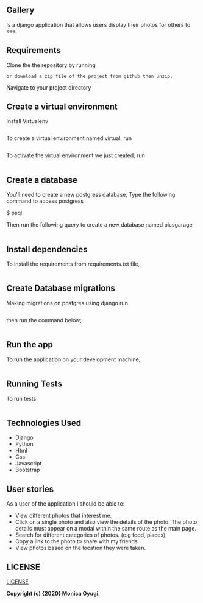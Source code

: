 ## Gallery
Is a django application that allows users display their photos for others to see.



## Requirements
Clone the the repository by running

```git clone https://github.com/monicaoyugi/djangoGallery.git
or download a zip file of the project from github then unzip.
```

Navigate to your project directory

## Create a virtual environment
Install Virtualenv

```pip install virtual venv
```

To create a virtual environment named virtual, run

```virtualenv virtual
```
To activate the virtual environment we just created,
run

```source virtual/bin/activate
```

## Create a database
You'll need to create a new postgress database, Type the following command to access postgress

 $ psql

 Then run the following query to create a new database named picsgarage

```create database gallery
```

## Install dependencies
To install the requirements from requirements.txt file,

```pip install -r requirements.txt
```

## Create Database migrations
Making migrations on postgres using django
run 
```python3 manage.py makemigrations garage
```
then run the command below;

```python3 manage.py migrate
```
## Run the app
To run the application on your development machine,

```python3 manage.py runserver
```
## Running Tests
To run tests

```python3 manage.py test
```

## Technologies Used
- Django
- Python
- Html
- Css
- Javascript
- Bootstrap
## User stories

As a user of the application I should be able to:

 - View different photos that interest me.
 - Click on a single photo  and also view the details of the photo. The photo details must appear on a modal within the      same route as the main page.
 - Search for different categories of photos. (e.g food, places)
 - Copy a link to the photo to share with my friends.
 - View photos based on the location they were taken.

## LICENSE
[LICENSE](license)


__Copyright (c) {2020} Monica Oyugi.__